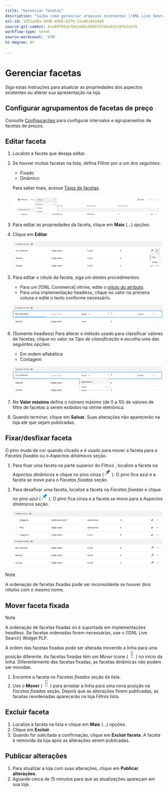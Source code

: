 ```yaml
---
title: "Gerenciar facetas"
description: "Saiba como gerenciar arquivos existentes [!DNL Live Search] aspectos."
exl-id: 1d51a36a-20d6-46b6-b379-11e46c8824a0
source-git-commit: bce69f952e70e2e8dcb892357dea41e18f61e5f6
workflow-type: tm+mt
source-wordcount: '476'
ht-degree: 0%

---
```


# Gerenciar facetas

Siga estas instruções para atualizar as propriedades dos aspectos existentes ou alterar sua apresentação na loja.

## Configurar agrupamentos de facetas de preço

Consulte [Configurações](settings.md) para configurar intervalos e agrupamentos de facetas de preços.

## Editar faceta

1. Localize a faceta que deseja editar.
1. Se houver muitas facetas na lista, defina *Filtrar por* a um dos seguintes:

   * Fixado
   * Dinâmico

   Para saber mais, acesse [Tipos de facetas](facets-type.md).

   ![Filtrar facetas](assets/facets-filter-by-cropped.png)

1. Para editar as propriedades da faceta, clique em **Mais** (...) opções.
1. Clique em **Editar**

   ![Editar opções](assets/facet-edit-menu.png)

1. Para editar o rótulo da faceta, siga um destes procedimentos:

   * Para um [!DNL Commerce] vitrine, edite o [rótulo do atributo](https://experienceleague.adobe.com/docs/commerce-admin/catalog/product-attributes/product-attributes.html).
   * Para uma implementação headless, clique no valor na primeira coluna e edite o texto conforme necessário.

   ![Editar rótulo](assets/facet-edit-label.png)

1. (Somente headless) Para alterar o método usado para classificar valores de facetas, clique no valor na *Tipo de classificação* e escolha uma das seguintes opções:

   * Em ordem alfabética
   * Contagem

   ![Editar contagem](assets/facets-edit-count.png)

1. No **Valor máximo** defina o número máximo (de 0 a 10) de valores de filtro de facetas a serem exibidos na vitrine eletrônica.
1. Quando terminar, clique em **Salvar**.
Suas alterações não aparecerão na loja até que sejam publicadas.

## Fixar/desfixar faceta

O pino muda de cor quando clicado e é usado para mover a faceta para a *Facetas fixadas* ou o *Aspectos dinâmicos* seção.

1. Para fixar uma faceta na parte superior do *Filtros* , localize a faceta na *Aspectos dinâmicos* e clique no pino cinza (![Fixar seletor](assets/btn-pin-gray.png)).
O pino fica azul e a faceta se move para o *Facetas fixadas* seção.
1. Para desafixar uma faceta, localize a faceta na *Facetas fixadas* e clique no pino azul (![Fixar seletor](assets/btn-pin-blue.png)).
O pino fica cinza e a faceta se move para a *Aspectos dinâmicos* seção.

   ![Aspectos fixados e dinâmicos](assets/facets-pinned-unpinned.png)

>[!NOTE]
>
>A ordenação de facetas fixadas pode ser inconsistente se houver dois rótulos com o mesmo nome.

## Mover faceta fixada

>[!NOTE]
>
>A ordenação de facetas fixadas só é suportada em implementações headless. Se facetas ordenadas forem necessárias, use o [!DNL Live Search] Widget PLP.

A ordem das facetas fixadas pode ser alterada movendo a linha para uma posição diferente. As facetas fixadas têm um *Mover* ícone (![Mover seletor](assets/btn-move.png)) no início da linha. Diferentemente das facetas fixadas, as facetas dinâmicas não podem ser movidas.

1. Encontre a faceta no *Facetas fixadas* seção da lista.
1. Use o **Mover** (![Mover seletor](assets/btn-move.png)) para arrastar a linha para uma nova posição na *Facetas fixadas* seção.
Depois que as alterações forem publicadas, as facetas reordenadas aparecerão na loja *Filtros* lista.

## Excluir faceta

1. Localize a faceta na lista e clique em **Mais** (...) opções.
1. Clique em **Excluir**.
1. Quando for solicitada a confirmação, clique em **Excluir faceta**.
A faceta é removida da loja após as alterações serem publicadas.

## Publicar alterações

1. Para atualizar a loja com suas alterações, clique em **Publicar alterações**.
1. Aguarde cerca de 15 minutos para que as atualizações apareçam em sua loja.
